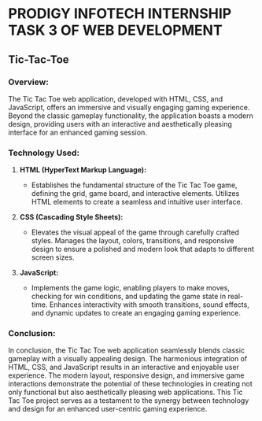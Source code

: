 # PRODIGY INFOTECH INTERNSHIP TASK 3 OF WEB DEVELOPMENT

## Tic-Tac-Toe 

### **Overview:**
The Tic Tac Toe web application, developed with HTML, CSS, and JavaScript, offers an immersive and visually engaging gaming experience. Beyond the classic gameplay functionality, the application boasts a modern design, providing users with an interactive and aesthetically pleasing interface for an enhanced gaming session.

### **Technology Used:**

1. **HTML (HyperText Markup Language):**
   - Establishes the fundamental structure of the Tic Tac Toe game, defining the grid, game board, and interactive elements. Utilizes HTML elements to create a seamless and intuitive user interface.

2. **CSS (Cascading Style Sheets):**
   - Elevates the visual appeal of the game through carefully crafted styles. Manages the layout, colors, transitions, and responsive design to ensure a polished and modern look that adapts to different screen sizes.

3. **JavaScript:**
   - Implements the game logic, enabling players to make moves, checking for win conditions, and updating the game state in real-time. Enhances interactivity with smooth transitions, sound effects, and dynamic updates to create an engaging gaming experience.

### **Conclusion:**
In conclusion, the Tic Tac Toe web application seamlessly blends classic gameplay with a visually appealing design. The harmonious integration of HTML, CSS, and JavaScript results in an interactive and enjoyable user experience. The modern layout, responsive design, and immersive game interactions demonstrate the potential of these technologies in creating not only functional but also aesthetically pleasing web applications. This Tic Tac Toe project serves as a testament to the synergy between technology and design for an enhanced user-centric gaming experience.
